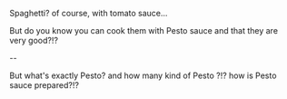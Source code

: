 Spaghetti? of course, with tomato sauce...

But do you know you can cook them with Pesto sauce and that they are very good?!?

--

But what's exactly Pesto? and how many kind of Pesto ?!? how is Pesto sauce prepared?!?

